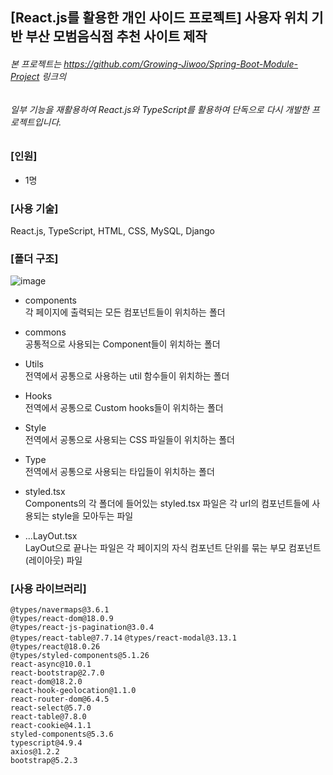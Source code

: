 ## [React.js를 활용한 개인 사이드 프로젝트] 사용자 위치 기반 부산 모범음식점 추천 사이트 제작
###### 본 프로젝트는 https://github.com/Growing-Jiwoo/Spring-Boot-Module-Project 링크의 
###### 일부 기능을 재활용하여 React.js와 TypeScript를 활용하여 단독으로 다시 개발한 프로젝트입니다.  

### [인원]

- 1명

### [사용 기술]

React.js, TypeScript, HTML, CSS, MySQL, Django

### [폴더 구조]

![image](https://user-images.githubusercontent.com/115076308/230529811-fd3bd842-d0b6-4a44-a161-50a7cc04e7ce.png)

- components  
각 페이지에 출력되는 모든 컴포넌트들이 위치하는 폴더

- commons  
공통적으로 사용되는 Component들이 위치하는 폴더

- Utils  
전역에서 공통으로 사용하는 util 함수들이 위치하는 폴더

- Hooks  
전역에서 공통으로 Custom hooks들이 위치하는 폴더

- Style  
전역에서 공통으로 사용되는 CSS 파일들이 위치하는 폴더

- Type  
전역에서 공통으로 사용되는 타입들이 위치하는 폴더

- styled.tsx  
Components의 각 폴더에 들어있는 styled.tsx 파일은 각 url의 컴포넌트들에 사용되는 style을 모아두는 파일   
   
- ...LayOut.tsx   
LayOut으로 끝나는 파일은 각 페이지의 자식 컴포넌트 단위를 묶는 부모 컴포넌트(레이아웃) 파일

### [사용 라이브러리]

`@types/navermaps@3.6.1`  
`@types/react-dom@18.0.9`  
`@types/react-js-pagination@3.0.4`  
`@types/react-table@7.7.14` 
`@types/react-modal@3.13.1`
`@types/react@18.0.26`  
`@types/styled-components@5.1.26`  
`react-async@10.0.1`  
`react-bootstrap@2.7.0`  
`react-dom@18.2.0`  
`react-hook-geolocation@1.1.0`  
`react-router-dom@6.4.5`  
`react-select@5.7.0`  
`react-table@7.8.0`  
`react-cookie@4.1.1`   
`styled-components@5.3.6`  
`typescript@4.9.4`  
`axios@1.2.2`  
`bootstrap@5.2.3`  
